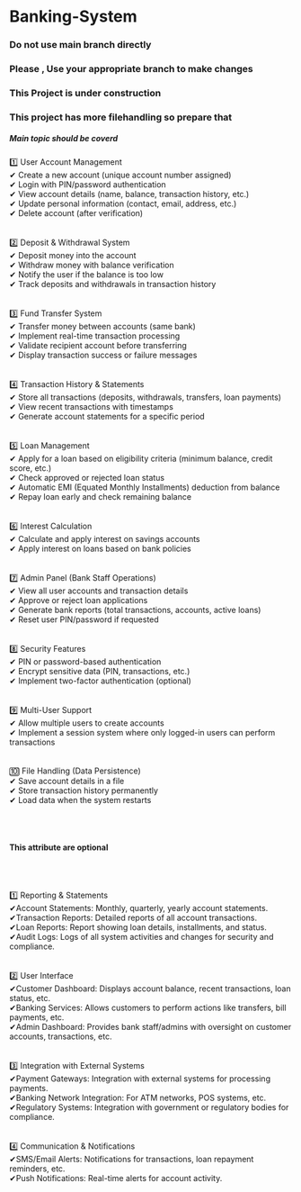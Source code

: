 # Banking-System

<h3> Do not use main branch directly</h3>

<h3>Please , Use your appropriate branch to make changes</h3>

<h3> This Project is under construction</h3>

<h3>This project has more filehandling so prepare that</h3>

<h5>Main topic should be coverd</h5>
<p>
    1️⃣ User Account Management<br>
✔ Create a new account (unique account number assigned)<br>
✔ Login with PIN/password authentication<br>
✔ View account details (name, balance, transaction history, etc.)<br>
✔ Update personal information (contact, email, address, etc.)<br>
✔ Delete account (after verification)<br>
<br><br>
2️⃣ Deposit & Withdrawal System<br>
✔ Deposit money into the account<br>
✔ Withdraw money with balance verification<br>
✔ Notify the user if the balance is too low<br>
✔ Track deposits and withdrawals in transaction history<br>
<br><br>
3️⃣ Fund Transfer System<br>
✔ Transfer money between accounts (same bank)<br>
✔ Implement real-time transaction processing<br>
✔ Validate recipient account before transferring<br>
✔ Display transaction success or failure messages<br>
<br><br>
4️⃣ Transaction History & Statements<br>
✔ Store all transactions (deposits, withdrawals, transfers, loan payments)<br>
✔ View recent transactions with timestamps<br>
✔ Generate account statements for a specific period<br>
<br><br>
5️⃣ Loan Management<br>
✔ Apply for a loan based on eligibility criteria (minimum balance, credit score, etc.)<br>
✔ Check approved or rejected loan status<br>
✔ Automatic EMI (Equated Monthly Installments) deduction from balance<br>
✔ Repay loan early and check remaining balance<br>
<br><br>
6️⃣ Interest Calculation<br>
✔ Calculate and apply interest on savings accounts<br>
✔ Apply interest on loans based on bank policies<br>
<br><br>
7️⃣ Admin Panel (Bank Staff Operations)<br>
✔ View all user accounts and transaction details<br>
✔ Approve or reject loan applications<br>
✔ Generate bank reports (total transactions, accounts, active loans)<br>
✔ Reset user PIN/password if requested<br>
<br><br>
8️⃣ Security Features<br>
✔ PIN or password-based authentication<br>
✔ Encrypt sensitive data (PIN, transactions, etc.)<br>
✔ Implement two-factor authentication (optional)<br>
<br><br>
9️⃣ Multi-User Support<br>
✔ Allow multiple users to create accounts<br>
✔ Implement a session system where only logged-in users can perform transactions<br>
<br><br>
🔟 File Handling (Data Persistence)<br>
✔ Save account details in a file<br>
✔ Store transaction history permanently<br>
✔ Load data when the system restarts<br>
</p>
<br><br>
 <p><h4>This attribute are optional</h4></p>
 <br><br>
 <p>
1️⃣ Reporting & Statements<br>
✔Account Statements: Monthly, quarterly, yearly account statements.<br>
✔Transaction Reports: Detailed reports of all account transactions.<br>
✔Loan Reports: Report showing loan details, installments, and status.<br>
✔Audit Logs: Logs of all system activities and changes for security and compliance.<br>
 <br><br>
2️⃣ User Interface<br>
✔Customer Dashboard: Displays account balance, recent transactions, loan status, etc.<br>
✔Banking Services: Allows customers to perform actions like transfers, bill payments, etc.<br>
✔Admin Dashboard: Provides bank staff/admins with oversight on customer accounts, transactions, etc.<br>
<br><br>
3️⃣ Integration with External Systems<br>
✔Payment Gateways: Integration with external systems for processing payments.<br>
✔Banking Network Integration: For ATM networks, POS systems, etc.<br>
✔Regulatory Systems: Integration with government or regulatory bodies for compliance.<br>
<br><br>
4️⃣ Communication & Notifications<br>
✔SMS/Email Alerts: Notifications for transactions, loan repayment reminders, etc.<br>
✔Push Notifications: Real-time alerts for account activity.<br>
<br><br></p>
